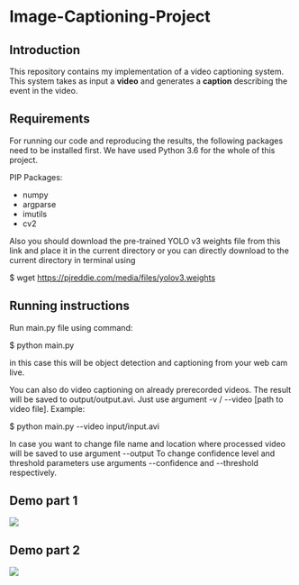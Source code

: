 # Image-Captioning-Project

## Introduction
This repository contains my implementation of a video captioning system. This system takes as input a **video** and generates a **caption** describing the event in the video. 

## Requirements
For running our code and reproducing the results, the following packages need to be installed first. We have used Python 3.6 for the whole of this project.

PIP Packages:
* numpy
* argparse
* imutils
* cv2

Also you should download the pre-trained YOLO v3 weights file from this link and place it in the current directory or you can directly download to the current directory in terminal using

$ wget https://pjreddie.com/media/files/yolov3.weights

## Running instructions

Run main.py file using command:

$ python main.py

in this case this will be object detection and captioning from your web cam live.

You can also do video captioning on already prerecorded videos. The result will be saved to output/output.avi. Just use argument -v / --video [path to video file].
Example:

$ python main.py --video input/input.avi

In case you want to change file name and location where processed video will be saved to use argument --output
To change confidence level and threshold parameters use arguments --confidence and --threshold respectively.


## Demo part 1
![](gifs/demo_1.gif)

## Demo part 2
![](gifs/demo_2.gif)
